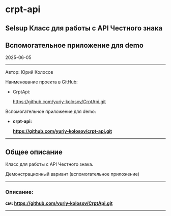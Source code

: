 # сrpt-аpi
## Selsup Класс для работы с API Честного знака
## Вспомогательное приложение для demo
2025-06-05
____
Автор: Юрий Колосов

Наименование проекта в GitHub: 
- CrptApi:

  https://github.com/yuriy-kolosov/CrptApi.git

Вспомогательное приложение для demo:
- **crpt-api:**

  **https://github.com/yuriy-kolosov/crpt-api.git**
____
## Общее описание

Класс для работы с API Честного знака.

Демонстрационный вариант (вспомогательное приложение)
____
### **Описание:**
**см: https://github.com/yuriy-kolosov/CrptApi.git**
____
